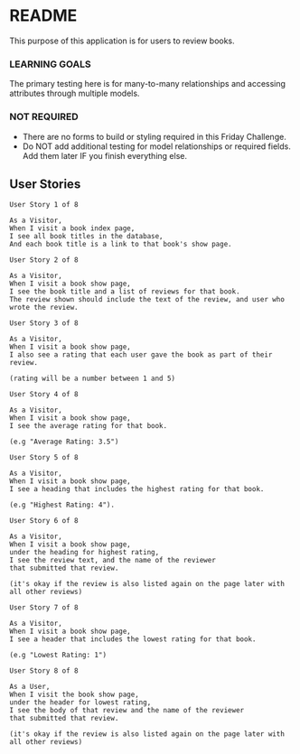 # README

This purpose of this application is for users to review books.

### LEARNING GOALS

The primary testing here is for many-to-many relationships and accessing attributes through multiple models.

### NOT REQUIRED

- There are no forms to build or styling required in this Friday Challenge.
- Do NOT add additional testing for model relationships or required fields. Add them later IF you finish everything else.


## User Stories

```
User Story 1 of 8

As a Visitor,
When I visit a book index page,
I see all book titles in the database,
And each book title is a link to that book's show page.
```

```
User Story 2 of 8

As a Visitor,
When I visit a book show page,
I see the book title and a list of reviews for that book.
The review shown should include the text of the review, and user who wrote the review.
```

```
User Story 3 of 8

As a Visitor,
When I visit a book show page,
I also see a rating that each user gave the book as part of their review.

(rating will be a number between 1 and 5)
```

```
User Story 4 of 8

As a Visitor,
When I visit a book show page,
I see the average rating for that book.

(e.g "Average Rating: 3.5")
```

```
User Story 5 of 8

As a Visitor,
When I visit a book show page,
I see a heading that includes the highest rating for that book.

(e.g "Highest Rating: 4").
```

```
User Story 6 of 8

As a Visitor,
When I visit a book show page,
under the heading for highest rating,
I see the review text, and the name of the reviewer
that submitted that review.

(it's okay if the review is also listed again on the page later with all other reviews)
```

```
User Story 7 of 8

As a Visitor,
When I visit a book show page,
I see a header that includes the lowest rating for that book.

(e.g "Lowest Rating: 1")
```

```
User Story 8 of 8

As a User,
When I visit the book show page,
under the header for lowest rating,
I see the body of that review and the name of the reviewer
that submitted that review.

(it's okay if the review is also listed again on the page later with all other reviews)
```
